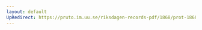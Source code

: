 ```yaml
---
layout: default
UpRedirect: https://pruto.im.uu.se/riksdagen-records-pdf/1868/prot-1868--fk--212/prot-1868--fk--212_005.pdf
---
```

